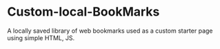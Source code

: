 # Custom-local-BookMarks
A locally saved library of web bookmarks used as a custom starter page using simple HTML, JS.
